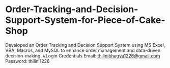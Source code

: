 # Order-Tracking-and-Decision-Support-System-for-Piece-of-Cake-Shop
Developed an Order Tracking and Decision Support System using MS Excel, VBA, Macros, and MySQL to enhance order management and data-driven decision-making.
#Login Credentials
Email: thilinibhagya1226@gmail.com
Password: thilini1226

